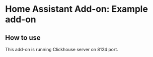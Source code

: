 # Home Assistant Add-on: Example add-on

## How to use

This add-on is running Clickhouse server on 8124 port.
